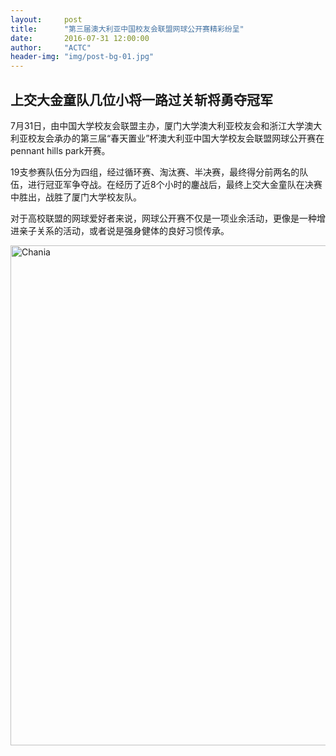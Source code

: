 ```yaml
---
layout:     post
title:      "第三届澳大利亚中国校友会联盟网球公开赛精彩纷呈"
date:       2016-07-31 12:00:00
author:     "ACTC"
header-img: "img/post-bg-01.jpg"
---
```

<h2>上交大金童队几位小将一路过关斩将勇夺冠军</h2>

<p>7月31日，由中国大学校友会联盟主办，厦门大学澳大利亚校友会和浙江大学澳大利亚校友会承办的第三届“春天置业”杯澳大利亚中国大学校友会联盟网球公开赛在pennant hills park开赛。</p>

<p>19支参赛队伍分为四组，经过循环赛、淘汰赛、半决赛，最终得分前两名的队伍，进行冠亚军争夺战。在经历了近8个小时的鏖战后，最终上交大金童队在决赛中胜出，战胜了厦门大学校友队。</p>

<p>对于高校联盟的网球爱好者来说，网球公开赛不仅是一项业余活动，更像是一种增进亲子关系的活动，或者说是强身健体的良好习惯传承。</p>

<img class="img-responsive" src="https://c7.staticflickr.com/9/8790/28577794710_ed2fb23cf9_c.jpg" alt="Chania" width="800" />
